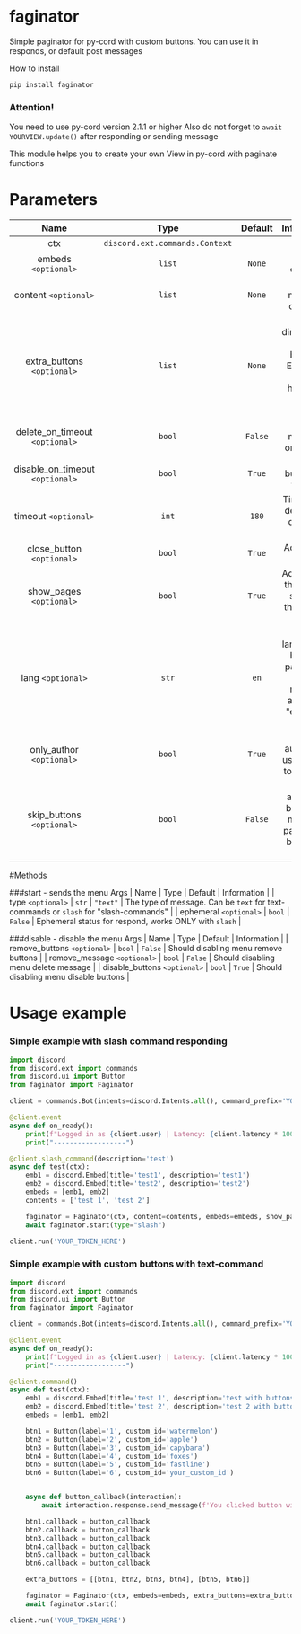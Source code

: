 # faginator
Simple paginator for py-cord with custom buttons. You can use it in responds, or default post messages


How to install 

```
pip install faginator
```

### Attention!
You need to use py-cord version 2.1.1 or higher
Also do not forget to `await YOURVIEW.update()` after responding or sending message

This module helps you to create your own View in py-cord with paginate functions

# Parameters

|           Name             |                     Type                     |Default|                           Information                               |
|:-------------------------:|:-------------------------------------------:|:----------:|:-------------------------------------------------------------------:|
|           ctx             | `discord.ext.commands.Context` |            |                                                                     |
|         embeds `<optional>`    |              `list`              |  `None`  |       List of embeds        |
|          content `<optional>`   |                    `list`                   |   `None`   |                        List of message contents                    |
|    extra_buttons `<optional>`   |                    `list`                    | `None` |        Two dimensional list with buttons. Each nest list can have 5 or less buttons |
|   delete_on_timeout `<optional>`   |                    `bool`                   |   `False`  |      Delete message on timeout      |
|   disable_on_timeout `<optional>`   |                    `bool`                   |   `True`  |   Disable buttons on timeout  |
| timeout `<optional>`|                    `int`                   |   `180`  | Timeout for deleting or disabling buttons|
|  close_button `<optional>`  |                    `bool`                   |   `True`  |   Adds close button |
|    show_pages `<optional>`    |                    `bool`                   |   `True`   | Adds text at the bottom showing the current page |
|   lang `<optional>`  |                    `str`                   | `en` | Set language of buttons, pages. For this moment available: "en", "ru", "de" |
| only_author `<optional>`|                    `bool`                   | `True` |    If only author can use buttons to paginate    |
| skip_buttons `<optional>`|                    `bool`                   | `False` |   Adds additional buttons to move the page to the beginning or end   |

#Methods

###start - sends the menu
Args
| Name | Type | Default | Information |
| type `<optional>` | `str` | `"text"` | The type of message. Can be `text` for text-commands or `slash` for "slash-commands" |
| ephemeral `<optional>` | `bool` | `False` | Ephemeral status for respond, works ONLY with `slash` |

###disable - disable the menu
Args
| Name | Type | Default | Information |
| remove_buttons `<optional>` | `bool` | `False` | Should disabling menu remove buttons |
| remove_message `<optional>` | `bool` | `False` | Should disabling menu delete message |
| disable_buttons `<optional>` | `bool` | `True` | Should disabling menu disable buttons |
 

# Usage example

### Simple example with slash command responding
```py
import discord
from discord.ext import commands
from discord.ui import Button
from faginator import Faginator

client = commands.Bot(intents=discord.Intents.all(), command_prefix='YOUR_PREFIX_HERE')

@client.event
async def on_ready():
    print(f"Logged in as {client.user} | Latency: {client.latency * 100}")
    print("------------------")

@client.slash_command(description='test')
async def test(ctx):
    emb1 = discord.Embed(title='test1', description='test1')
    emb2 = discord.Embed(title='test2', description='test2')
    embeds = [emb1, emb2]
    contents = ['test 1', 'test 2']

    faginator = Faginator(ctx, content=contents, embeds=embeds, show_pages=True)
    await faginator.start(type="slash")

client.run('YOUR_TOKEN_HERE')

```

### Simple example with custom buttons with text-command
```py
import discord
from discord.ext import commands
from discord.ui import Button
from faginator import Faginator

client = commands.Bot(intents=discord.Intents.all(), command_prefix='YOUR_PREFIX_HERE')

@client.event
async def on_ready():
    print(f"Logged in as {client.user} | Latency: {client.latency * 100}")
    print("------------------")

@client.command()
async def test(ctx):
    emb1 = discord.Embed(title='test 1', description='test with buttons!')
    emb2 = discord.Embed(title='test 2', description='test 2 with buttons!')
    embeds = [emb1, emb2]

    btn1 = Button(label='1', custom_id='watermelon')
    btn2 = Button(label='2', custom_id='apple')
    btn3 = Button(label='3', custom_id='capybara')
    btn4 = Button(label='4', custom_id='foxes')
    btn5 = Button(label='5', custom_id='fastline')
    btn6 = Button(label='6', custom_id='your_custom_id')


    async def button_callback(interaction):
        await interaction.response.send_message(f'You clicked button with custom id: {interaction.custom_id}')

    btn1.callback = button_callback
    btn2.callback = button_callback
    btn3.callback = button_callback
    btn4.callback = button_callback
    btn5.callback = button_callback
    btn6.callback = button_callback

    extra_buttons = [[btn1, btn2, btn3, btn4], [btn5, btn6]]

    faginator = Faginator(ctx, embeds=embeds, extra_buttons=extra_buttons, show_pages=True, lang='en')
    await faginator.start()

client.run('YOUR_TOKEN_HERE')
```



